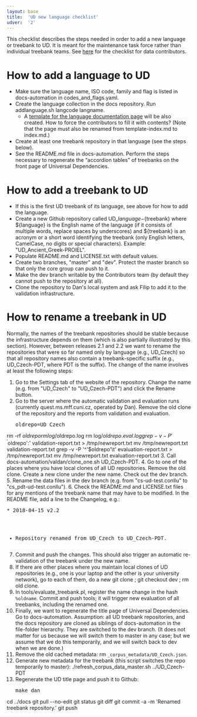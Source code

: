 ```yaml
---
layout: base
title:  'UD new language checklist'
udver:  '2'
---
```


This checklist describes the steps needed in order to add a new language or treebank to UD.
It is meant for the maintenance task force rather than individual treebank teams.
See [here](release_checklist.html) for the checklist for data contributors.

# How to add a language to UD

* Make sure the language name, ISO code, family and flag is listed in docs-automation in codes_and_flags.yaml.
* Create the language collection in the docs repository. Run addlanguage.sh langcode langname.
  * A [template for the language documentation page](https://github.com/UniversalDependencies/docs/blob/pages-source/_template/template-index.md) will be also created. How to force the contributors
    to fill it with contents? (Note that the page must also be renamed from template-index.md to index.md.)
* Create at least one treebank repository in that language (see the steps below).
* See the README.md file in docs-automation. Perform the steps necessary to regenerate the “accordion tables”
  of treebanks on the front page of Universal Dependencies.

# How to add a treebank to UD

* If this is the first UD treebank of its language, see above for how to add the language.
* Create a new Github repository called UD_${language}-${treebank} where ${language} is the
  English name of the language (if it consists of multiple words, replace spaces by underscores)
  and ${treebank} is an acronym or a short word identifying the treebank (only English letters,
  CamelCase, no digits or special characters). Example: "UD_Ancient_Greek-PROIEL".
* Populate README.md and LICENSE.txt with default values.
* Create two branches, "master" and "dev". Protect the master branch so that only the core group
  can push to it.
* Make the dev branch writable by the Contributors team (by default they cannot push to the repository
  at all).
* Clone the repository to Dan's local system and ask Filip to add it to the validation infrastructure.

# How to rename a treebank in UD

Normally, the names of the treebank repositories should be stable because the infrastructure depends on them
(which is also partially illustrated by this section). However, between releases 2.1 and 2.2 we want to rename
the repositories that were so far named only by language (e.g., UD_Czech) so that all repository names also
contain a treebank-specific suffix (e.g., UD_Czech-PDT, where PDT is the suffix). The change of the name involves
at least the following steps:

1.  Go to the Settings tab of the website of the repository. Change the name (e.g. from "UD_Czech" to "UD_Czech-PDT") and click the Rename button.
2.  Go to the server where the automatic validation and evaluation runs (currently quest.ms.mff.cuni.cz, operated by Dan).
    Remove the old clone of the repository and the reports from validation and evaluation.
    <pre>oldrepo=UD_Czech
rm -rf $oldrepo
rm log/$oldrepo.log
rm log/$oldrepo.eval.log
grep -v -P '^'$oldrepo':' validation-report.txt > /tmp/newreport.txt
mv /tmp/newreport.txt validation-report.txt
grep -v -P '^'$oldrepo'\t' evaluation-report.txt > /tmp/newreport.txt
mv /tmp/newreport.txt evaluation-report.txt</pre>
3.  Call docs-automation/valdan/clone_one.sh UD_Czech-PDT.
4.  Go to one of the places where you have local clones of all UD repositories. Remove the old clone.
    Create a new clone under the new name. Check out the dev branch.
5.  Rename the data files in the dev branch (e.g. from "cs-ud-test.conllu" to "cs_pdt-ud-test.conllu").
6.  Check the README.md and LICENSE.txt files for any mentions of the treebank name that may have to be modified.
    In the README file, add a line to the Changelog, e.g.:
    <pre>* 2018-04-15 v2.2
  * Repository renamed from UD_Czech to UD_Czech-PDT.</pre>
7.  Commit and push the changes. This should also trigger an automatic re-validation of the treebank under the new name.
8.  If there are other places where you maintain local clones of UD repositories (e.g., one is your laptop and the other is your
    university network), go to each of them, do a new git clone ; git checkout dev ; rm old clone.
9.  In tools/evaluate_treebank.pl, register the name change in the hash `%oldname`.
    Commit and push tools; it will trigger new evaluation of all treebanks, including the renamed one.
10. Finally, we want to regenerate the title page of Universal Dependencies.
    Go to docs-automation. Assumption: all UD treebank repositories, and the docs repository are cloned as siblings of docs-automation
    in the file-folder hierarchy. They are switched to the dev branch. (It does not matter for us because we will switch them to
    master in any case; but we assume that we do this temporarily, and we will switch back to dev when we are done.)
11. Remove the old cached metadata: rm `_corpus_metadata/UD_Czech.json`.
12. Generate new metadata for the treebank (this script switches the repo temporarily to master):
    ./refresh_corpus_data_master.sh ../UD_Czech-PDT
14. Regenerate the UD title page and push it to Github:
    <pre>make dan
cd ../docs
git pull --no-edit
git status
git diff
git commit -a -m 'Renamed treebank repository.'
git push</pre>
